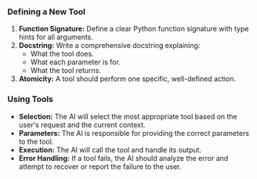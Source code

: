 ### Defining a New Tool

1.  **Function Signature:** Define a clear Python function signature with type hints for all arguments.
2.  **Docstring:** Write a comprehensive docstring explaining:
    -   What the tool does.
    -   What each parameter is for.
    -   What the tool returns.
3.  **Atomicity:** A tool should perform one specific, well-defined action.

### Using Tools

- **Selection:** The AI will select the most appropriate tool based on the user's request and the current context.
- **Parameters:** The AI is responsible for providing the correct parameters to the tool.
- **Execution:** The AI will call the tool and handle its output.
- **Error Handling:** If a tool fails, the AI should analyze the error and attempt to recover or report the failure to the user.